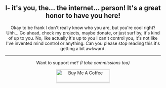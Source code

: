 <h2 align="center">
I- it's you, the... the internet... person! It's a great honor to have you here!
</h2>
<p align="center">
Okay to be frank I don't really know who you are, but you're cool right? Uhh... Go ahead, check my projects, maybe donate, or just surf by, it's kind of up to you. No, like actually it's up to you I can't control you, it's not like I've invented mind control or anything. Can you please stop reading this it's getting a bit awkward.
</p>

---

<p align="center">
Want to support me? <i>(I take commissions too)</i>
</p>

<p align="center">
<a href="https://www.buymeacoffee.com/haka" target="_blank"><img src="https://www.buymeacoffee.com/assets/img/custom_images/orange_img.png" alt="Buy Me A Coffee" style="height: 41px !important;width: 174px !important;box-shadow: 0px 3px 2px 0px rgba(190, 190, 190, 0.5) !important;-webkit-box-shadow: 0px 3px 2px 0px rgba(190, 190, 190, 0.5) !important;"></a>
</p>
